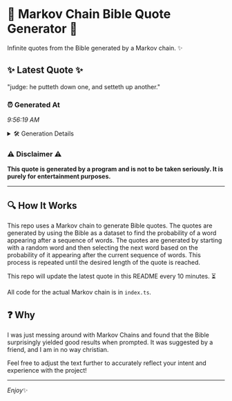 # 📖 Markov Chain Bible Quote Generator 📖

Infinite quotes from the Bible generated by a Markov chain. ✨

## ✨ Latest Quote ✨
"judge: he putteth down one, and setteth up another."

### ⏰ Generated At
*9:56:19 AM*

<details>
    <summary>🛠️ Generation Details</summary>
    <p>
        <strong>🌱 Seed:</strong> judge:<br>
        <strong>🔄 Iterations:</strong> 8<br>
        <strong>📜 Context History:</strong><br>[ judge: ]: he<br>[ judge:, he ]: putteth<br>[ judge:, he, putteth ]: down<br>[ judge:, he, putteth, down ]: one,<br>[ judge:, he, putteth, down, one, ]: and<br>[ judge:, he, putteth, down, one,, and ]: setteth<br>[ he, putteth, down, one,, and, setteth ]: up<br>[ putteth, down, one,, and, setteth, up ]: another.<br>
    </p>
</details>

### ⚠️ Disclaimer ⚠️
**This quote is generated by a program and is not to be taken seriously. It is purely for entertainment purposes.**

---

## 🔍 How It Works

This repo uses a Markov chain to generate Bible quotes. The quotes are generated by using the Bible as a dataset to find the probability of a word appearing after a sequence of words. The quotes are generated by starting with a random word and then selecting the next word based on the probability of it appearing after the current sequence of words. This process is repeated until the desired length of the quote is reached.

This repo will update the latest quote in this README every 10 minutes. ⏳

All code for the actual Markov chain is in `index.ts`.

## ❓ Why

I was just messing around with Markov Chains and found that the Bible surprisingly yielded good results when prompted. 
It was suggested by a friend, and I am in no way christian.

Feel free to adjust the text further to accurately reflect your intent and experience with the project!

---

*Enjoy*✨
